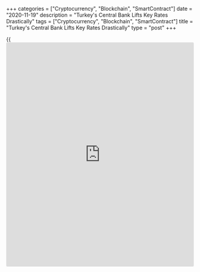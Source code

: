 +++
categories = ["Cryptocurrency", "Blockchain", "SmartContract"]
date = "2020-11-19"
description = "Turkey's Central Bank Lifts Key Rates Drastically"
tags = ["Cryptocurrency", "Blockchain", "SmartContract"]
title = "Turkey's Central Bank Lifts Key Rates Drastically"
type = "post"
+++

{{<iframe id="large-banner" src="https://www.bounty.group/#slide=2.0" width="100%" height="600" scrolling="no" style="border: 0px solid rgb(216, 221, 230); border-radius: 3px;">}}

In a bid to bolster the Turkish lira, the central bank lifted its key
rates drastically, as expected, on Thursday under the new governorship.

At the first [policy](https://www.fintechee.com/policy/) meeting of Naci Agbal as governor of the Central
Bank of the Republic of Turkey, the Monetary Policy Committee raised the
key one-week repo rate sharply by 475 basis points to 10.25 percent from
15.00 percent.

All central bank funding will be provided through the one-week repo
rate, the bank said.

Early November, President Recep Tayyip Erdogan replaced TCMB Governor
Murat Uysal with former finance minister Agbal after the Turkish lira
fell to a record low this year.  
  
The latest hike was the sharpest in more than two years. In September,
the bank had raised the rate from 8.25 percent, which was the first
increase in two years.

The decision to hike its one-week repo rate by 475 basis points and
pledge to provide all funding through this facility appears to have done
enough to convince [investor](https://www.fintechee.com/tutorial-for-forex-trading/investor-mode/)s that there really is a positive shift in
[policy](https://www.fintechee.com/policy/)making underway, Jason Tuvey, an economist at Capital Economics,
said.

The economist expects the repo rate to be left at 15 percent until at
least the end of 2021.

The bank said the lagged effects of depreciation in Turkish lira,
increasing international food prices and deterioration in inflation
expectations affect the inflation outlook adversely.

The committee decided to implement a transparent and strong monetary
tightening in order to eliminate risks to the inflation outlook, contain
inflation expectations and restore the disinflation process, the bank
said in the statement.  
  
Moreover, the bank said the tightness of monetary [policy](https://www.fintechee.com/policy/) will be
decisively sustained until a permanent fall in inflation is achieved.

The bank said it will attain the main objective of achieving and
maintaining price stability by adopting transparency, predictability and
accountability principles of the inflation targeting regime.

The committee noted that partial restrictions to curb the Covid-19
spread heightened uncertainties on the short-run outlook of economic
activity.

Besides, strengthening domestic demand, due to the lagged effects of
strong credit impulse during the pandemic, affects the current account
balance adversely through the imports channel, the bank added.

For comments and feedback [contact](https://www.playgroundfx.com/contact/): editorial@rtt[news](https://www.letsplayfx.com/blog/forex-news-website/).com

[Economic News][1]

 **What parts of the world are seeing the best (and worst) economic
performances lately? Click[here][2] to check out our [Econ Scorecard][2]
and find out! See up-to-the-moment [ranking](https://www.playgroundfx.com/blog/crypto-exchange-ranking/)s for the best and worst
performers in [GDP][3], [unemployment rate][4], [inflation][5] and much
more.**

   1. www.rtt[news](https://www.letsplayfx.com/blog/forex-news-website/).com/Content/EconomicNews.aspx
   2. www.rtt[news](https://www.letsplayfx.com/blog/forex-news-website/).com/economic-scorecard/world-rank/PPI/highest-performance.aspx
   3. www.rtt[news](https://www.letsplayfx.com/blog/forex-news-website/).com/economic-scorecard/world-rank/GDP/highest-performance.aspx
   4. www.rtt[news](https://www.letsplayfx.com/blog/forex-news-website/).com/economic-scorecard/world-rank/unemployment-rate/lowest-performance.aspx
   5. www.rtt[news](https://www.letsplayfx.com/blog/forex-news-website/).com/economic-scorecard/world-rank/CPI/highest-performance.aspx